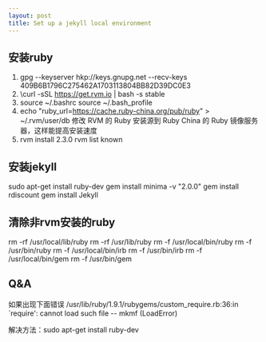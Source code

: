 ```yaml
---
layout: post
title: Set up a jekyll local environment
---
```


安装ruby
----
1.  gpg --keyserver hkp://keys.gnupg.net --recv-keys 409B6B1796C275462A1703113804BB82D39DC0E3
2.  \curl -sSL https://get.rvm.io | bash -s stable
3. source ~/.bashrc
source ~/.bash_profile
4. echo "ruby_url=https://cache.ruby-china.org/pub/ruby" > ~/.rvm/user/db
修改 RVM 的 Ruby 安装源到 Ruby China 的 Ruby 镜像服务器，这样能提高安装速度
5. rvm install 2.3.0
rvm list known


安装jekyll
---
sudo apt-get install ruby-dev
gem install minima -v "2.0.0"
gem install rdiscount
gem install Jekyll 

清除非rvm安装的ruby
---
rm -rf /usr/local/lib/ruby
rm -rf /usr/lib/ruby
rm -f /usr/local/bin/ruby
rm -f /usr/bin/ruby
rm -f /usr/local/bin/irb
rm -f /usr/bin/irb
rm -f /usr/local/bin/gem
rm -f /usr/bin/gem

Q&A
--
如果出现下面错误
/usr/lib/ruby/1.9.1/rubygems/custom_require.rb:36:in `require': cannot load such file -- mkmf (LoadError)

解决方法：sudo apt-get install ruby-dev
